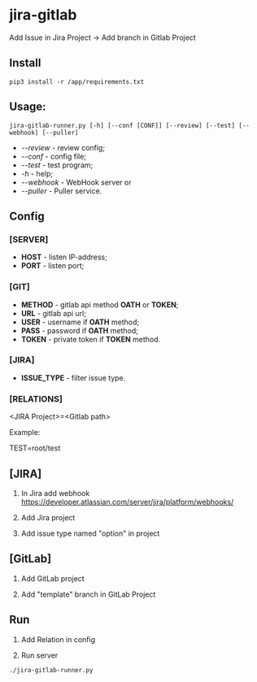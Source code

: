 # jira-gitlab

Add Issue in Jira Project -> Add branch in Gitlab Project

## Install

```
pip3 install -r /app/requirements.txt
```

## Usage:

```
jira-gitlab-runner.py [-h] [--conf [CONF]] [--review] [--test] [--webhook] [--puller]
```
* *--review* - review config;
* *--conf* - config file;
* *--test* - test program;
* *-h* - help;
* *--webhook* - WebHook server or
* *--puller* - Puller service.

## Config

### [SERVER]

* **HOST** - listen IP-address;
* **PORT** - listen port;

### [GIT]

* **METHOD** - gitlab api method **OATH** or **TOKEN**;
* **URL** - gitlab api url;
* **USER** - username if **OATH** method;
* **PASS** - password if **OATH** method;
* **TOKEN** - private token if **TOKEN** method.

### [JIRA]

* **ISSUE_TYPE** - filter issue type.

### [RELATIONS]

\<JIRA Project\>=\<Gitlab path\>

Example:

TEST=root/test

## [JIRA]

1. In Jira add webhook https://developer.atlassian.com/server/jira/platform/webhooks/

2. Add Jira project

3. Add issue type named "option" in project

## [GitLab]

1. Add GitLab project

2. Add "template" branch in GitLab Project

## Run 

1. Add Relation in config

2. Run server

```
./jira-gitlab-runner.py
```
